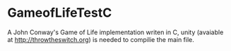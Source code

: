 # GameofLifeTestC
A John Conway's Game of Life implementation writen in C, unity (avaiable at http://throwtheswitch.org) is needed to compilie the main file.
